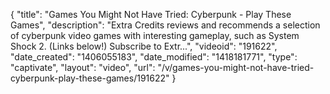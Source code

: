 {
    "title": "Games You Might Not Have Tried: Cyberpunk - Play These Games",
    "description": "Extra Credits reviews and recommends a selection of cyberpunk video games with interesting gameplay, such as System Shock 2. (Links below!) Subscribe to Extr...",
    "videoid": "191622",
    "date_created": "1406055183",
    "date_modified": "1418181771",
    "type": "captivate",
    "layout": "video",
    "url": "\/v\/games-you-might-not-have-tried-cyberpunk-play-these-games\/191622"
}